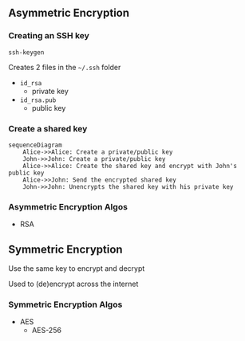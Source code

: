 ## Asymmetric Encryption

### Creating an SSH key

`ssh-keygen`

Creates 2 files in the `~/.ssh` folder
- `id_rsa`
	- private key
- `id_rsa.pub`
	- public key

### Create a shared key

```mermaid
sequenceDiagram
    Alice->>Alice: Create a private/public key
    John->>John: Create a private/public key
    Alice->>Alice: Create the shared key and encrypt with John's public key
    Alice->>John: Send the encrypted shared key
    John->>John: Unencrypts the shared key with his private key
```

### Asymmetric Encryption Algos

- RSA

## Symmetric Encryption

Use the same key to encrypt and decrypt

Used to (de)encrypt across the internet


### Symmetric Encryption Algos

- AES
	- AES-256